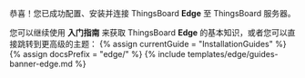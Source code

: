 恭喜！您已成功配置、安装并连接 ThingsBoard **Edge** 至 ThingsBoard 服务器。

您可以继续使用 **入门指南** 来获取 ThingsBoard **Edge** 的基本知识，或者您可以直接跳转到更高级的主题：
{% assign currentGuide = "InstallationGuides" %}
{% assign docsPrefix = "edge/" %}
{% include templates/edge/guides-banner-edge.md %}